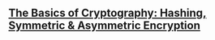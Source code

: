 ## [The Basics of Cryptography: Hashing, Symmetric & Asymmetric Encryption](https://www.youtube.com/watch?v=n55btqNYts4)
